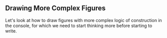 ## Drawing More Complex Figures

Let's look at how to draw figures with more complex logic of construction in the console, for which we need to start thinking more before starting to write.